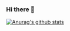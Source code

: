 ### Hi there 👋

[![Anurag's github stats](https://github-readme-stats.vercel.app/api?username=i-Pear&show_icons=true&theme=tokyonight)](https://github.com/anuraghazra/github-readme-stats)

<!--
**i-Pear/i-Pear** is a ✨ _special_ ✨ repository because its `README.md` (this file) appears on your GitHub profile.

Here are some ideas to get you started:

- 🔭 I’m currently working on ...
- 🌱 I’m currently learning ...
- 👯 I’m looking to collaborate on ...
- 🤔 I’m looking for help with ...
- 💬 Ask me about ...
- 📫 How to reach me: ...
- 😄 Pronouns: ...
- ⚡ Fun fact: ...
-->
